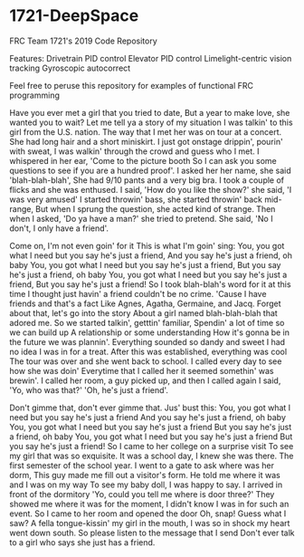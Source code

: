 # 1721-DeepSpace

FRC Team 1721's 2019 Code Repository

Features:
Drivetrain PID control
Elevator PID control
Limelight-centric vision tracking
Gyroscopic autocorrect

Feel free to peruse this repository for examples of functional FRC programming

Have you ever met a girl that you tried to date, 
But a year to make love, she wanted you to wait? 
Let me tell ya a story of my situation 
I was talkin' to this girl from the U.S. nation. 
The way that I met her was on tour at a concert. 
She had long hair and a short miniskirt. 
I just got onstage drippin', pourin' with sweat, 
I was walkin' through the crowd and guess who I met. 
I whispered in her ear, 'Come to the picture booth 
So I can ask you some questions to see if you are a hundred proof'. 
I asked her her name, she said 'blah-blah-blah', 
She had 9/10 pants and a very big bra. 
I took a couple of flicks and she was enthused. 
I said, 'How do you like the show?' 
she said, 'I was very amused' 
I started throwin' bass, she started throwin' back mid-range, 
But when I sprung the question, she acted kind of strange. 
Then when I asked, 'Do ya have a man?' she tried to pretend. 
She said, 'No I don't, I only have a friend'. 

Come on, I'm not even goin' for it
This is what I'm goin' sing: 
You, you got what I need but you say he's just a friend, 
And you say he's just a friend, oh baby 
You, you got what I need but you say he's just a friend, 
But you say he's just a friend, oh baby 
You, you got what I need but you say he's just a friend, 
But you say he's just a friend! 
So I took blah-blah's word for it at this time 
I thought just havin' a friend couldn't be no crime. 
'Cause I have friends and that's a fact 
Like Agnes, Agatha, Germaine, and Jacq. 
Forget about that, let's go into the story 
About a girl named blah-blah-blah that adored me. 
So we started talkin', getttin' familiar, 
Spendin' a lot of time so we can build up 
A relationship or some understanding 
How it's gonna be in the future we was plannin'. 
Everything sounded so dandy and sweet 
I had no idea I was in for a treat. 
After this was established, everything was cool 
The tour was over and she went back to school. 
I called every day to see how she was doin' 
Everytime that I called her it seemed somethin' was brewin'. 
I called her room, a guy picked up, and then I called again 
I said, 'Yo, who was that?' 'Oh, he's just a friend'. 


Don't gimme that, don't ever gimme that.
Jus' bust this: 
You, you got what I need but you say he's just a friend 
And you say he's just a friend, oh baby 
You, you got what I need but you say he's just a friend 
But you say he's just a friend, oh baby 
You, you got what I need but you say he's just a friend 
But you say he's just a friend! 
So I came to her college on a surprise visit 
To see my girl that was so exquisite. 
It was a school day, I knew she was there. 
The first semester of the school year. 
I went to a gate to ask where was her dorm, 
This guy made me fill out a visitor's form. 
He told me where it was and I was on my way 
To see my baby doll, I was happy to say. 
I arrived in front of the dormitory 
'Yo, could you tell me where is door three?' 
They showed me where it was for the moment, 
I didn't know I was in for such an event. 
So I came to her room and opened the door 
Oh, snap! Guess what I saw? 
A fella tongue-kissin' my girl in the mouth, 
I was so in shock my heart went down south. 
So please listen to the message that I send 
Don't ever talk to a girl who says she just has a friend. 
